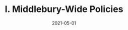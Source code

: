 ---
slug: "/pages/ii-ug-college-policies/faculty/extra-service-pay-policy"
date: "2021-05-01"
title: "I. Middlebury-Wide Policies"
---